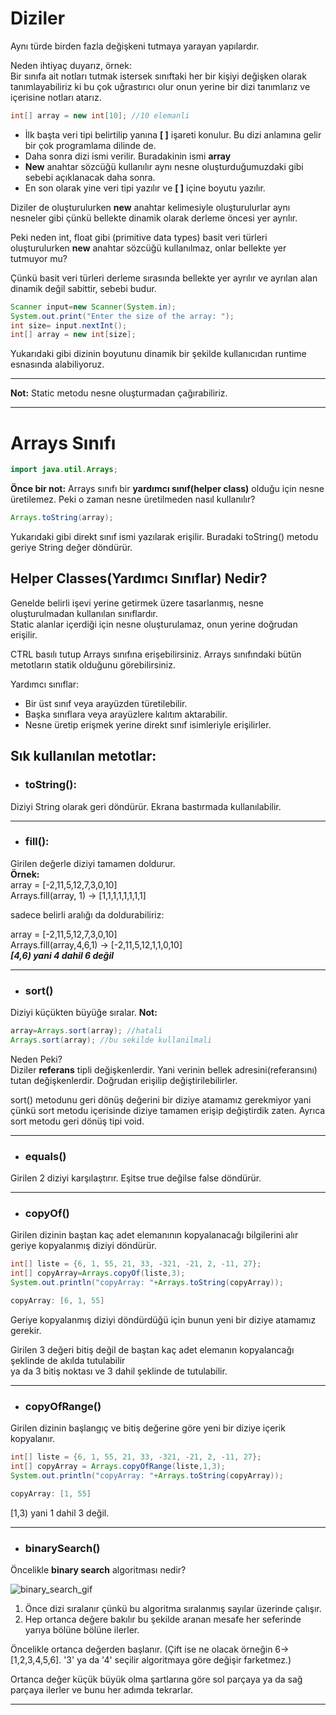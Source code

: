 # Diziler

Aynı türde birden fazla değişkeni tutmaya yarayan yapılardır.

Neden ihtiyaç duyarız, örnek:  
Bir sınıfa ait notları tutmak istersek sınıftaki her bir kişiyi
değişken olarak tanımlayabiliriz ki bu çok uğrastırıcı olur onun yerine
bir dizi tanımlarız ve içerisine notları atarız.

```java
int[] array = new int[10]; //10 elemanli
```
* İlk başta veri tipi belirtilip yanına **[ ]** işareti konulur. Bu dizi anlamına gelir bir çok programlama dilinde de.
* Daha sonra dizi ismi verilir. Buradakinin ismi **array**
* **New** anahtar sözcüğü kullanılır aynı nesne oluşturduğumuzdaki gibi sebebi açıklanacak daha sonra.
* En son olarak yine veri tipi yazılır ve **[ ]** içine boyutu yazılır.

Diziler de oluşturulurken **new** anahtar kelimesiyle oluşturulurlar 
aynı nesneler gibi çünkü bellekte dinamik olarak derleme öncesi yer ayrılır.

Peki neden int, float gibi (primitive data types) basit veri türleri
oluşturulurken **new** anahtar sözcüğü kullanılmaz, onlar bellekte yer
tutmuyor mu?

Çünkü basit veri türleri derleme sırasında bellekte yer ayrılır ve ayrılan
alan dinamik değil sabittir, sebebi budur.
```java
Scanner input=new Scanner(System.in);
System.out.print("Enter the size of the array: ");
int size= input.nextInt();
int[] array = new int[size];
```
Yukarıdaki gibi dizinin boyutunu dinamik bir şekilde kullanıcıdan 
runtime esnasında alabiliyoruz.

---

**Not:** Static metodu nesne oluşturmadan çağırabiliriz.

---

# Arrays Sınıfı

```java
import java.util.Arrays;
```
**Önce bir not:** Arrays sınıfı bir **yardımcı sınıf(helper class)** olduğu için
nesne üretilemez. Peki o zaman nesne üretilmeden nasıl kullanılır?

```java
Arrays.toString(array);
```
Yukarıdaki gibi direkt sınıf ismi yazılarak erişilir. Buradaki toString()
metodu geriye String değer döndürür.

## Helper Classes(Yardımcı Sınıflar) Nedir?

Genelde belirli işevi yerine getirmek üzere tasarlanmış, 
nesne oluşturulmadan kullanılan sınıflardır.  
Static alanlar içerdiği için nesne oluşturulamaz, onun yerine doğrudan erişilir.

CTRL basılı tutup Arrays sınıfına erişebilirsiniz. Arrays sınıfındaki
bütün metotların statik olduğunu görebilirsiniz.

Yardımcı sınıflar:
* Bir üst sınıf veya arayüzden türetilebilir.
* Başka sınıflara veya arayüzlere kalıtım aktarabilir.
* Nesne üretip erişmek yerine direkt sınıf isimleriyle erişilirler.

## Sık kullanılan metotlar:

* ### toString(): 
Diziyi String olarak geri döndürür. Ekrana bastırmada kullanılabilir.

---

* ### fill(): 
Girilen değerle diziyi tamamen doldurur.  
**Örnek:**   
array = [-2,11,5,12,7,3,0,10]   
Arrays.fill(array, 1) -> [1,1,1,1,1,1,1,1]


sadece belirli aralığı da doldurabiliriz:

array = [-2,11,5,12,7,3,0,10]   
Arrays.fill(array,4,6,1) -> [-2,11,5,12,1,1,0,10]    
***[4,6) yani 4 dahil 6 değil***

---

* ### sort()
Diziyi küçükten büyüğe sıralar.
**Not:**
```java
array=Arrays.sort(array); //hatali
Arrays.sort(array); //bu sekilde kullanilmali
```
Neden Peki?  
Diziler **referans** tipli değişkenlerdir. Yani verinin bellek adresini(referansını)
tutan değişkenlerdir. Doğrudan erişilip değiştirilebilirler. 

sort() metodunu geri dönüş değerini bir diziye atamamız gerekmiyor yani çünkü
sort metodu içerisinde diziye tamamen erişip değiştirdik zaten. Ayrıca sort metodu geri dönüş
tipi void.

---

* ### equals()
Girilen 2 diziyi karşılaştırır. Eşitse true değilse false döndürür.

---

* ### copyOf()

Girilen dizinin baştan kaç adet elemanının kopyalanacağı bilgilerini alır
geriye kopyalanmış diziyi döndürür.

```java
int[] liste = {6, 1, 55, 21, 33, -321, -21, 2, -11, 27};
int[] copyArray=Arrays.copyOf(liste,3);
System.out.println("copyArray: "+Arrays.toString(copyArray));
```
```java
copyArray: [6, 1, 55]
```
Geriye kopyalanmış diziyi döndürdüğü için bunun yeni bir diziye atamamız gerekir.

Girilen 3 değeri bitiş değil de baştan kaç adet elemanın kopyalancağı şeklinde de akılda tutulabilir  
ya da 3 bitiş noktası ve 3 dahil şeklinde de tutulabilir.

---

* ### copyOfRange()

Girilen dizinin başlangıç ve bitiş değerine göre yeni bir diziye içerik kopyalanır.

```java
int[] liste = {6, 1, 55, 21, 33, -321, -21, 2, -11, 27};
int[] copyArray = Arrays.copyOfRange(liste,1,3);
System.out.println("copyArray: "+Arrays.toString(copyArray));
```
```java
copyArray: [1, 55]
```
[1,3) yani 1 dahil 3 değil.

---

* ### binarySearch()

Öncelikle **binary search** algoritması nedir?

![binary_search_gif](\img\binary_search.gif)

1. Önce dizi sıralanır çünkü bu algoritma sıralanmış sayılar üzerinde çalışır.
2. Hep ortanca değere bakılır bu şekilde aranan mesafe her seferinde yarıya bölüne bölüne ilerler.

Öncelikle ortanca değerden başlanır. (Çift ise ne olacak örneğin 6-> [1,2,3,4,5,6]. '3' ya da '4' seçilir algoritmaya göre değişir farketmez.)

Ortanca değer küçük büyük olma şartlarına göre sol parçaya ya da sağ parçaya ilerler ve bunu her adımda tekrarlar.

---
